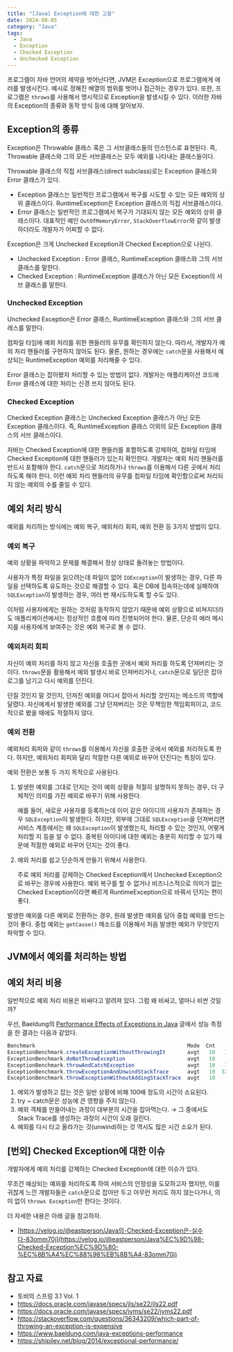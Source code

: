 ```yaml
---
title: "[Java] Exception에 대한 고찰"
date: 2024-08-05
category: "Java"
tags:
  - Java
  - Exception
  - Checked Exception
  - Unchecked Exception
---
```


프로그램이 자바 언어의 제약을 벗어난다면, JVM은 Exception으로 프로그램에게 에러를 발생시킨다. 예시로 정해진 배열의 범위를 벗어나 접근하는 경우가 있다. 또한, 프로그램은 `throws`를 사용해서 명시적으로 Exception을 발생시킬 수 있다. 이러한 자바의 Exception의 종류와 동작 방식 등에 대해 알아보자.

## Exception의 종류

Exception은 Throwable 클래스 혹은 그 서브클래스들의 인스턴스로 표현된다. 즉, Throwable 클래스와 그의 모든 서브클래스는 모두 예외를 나타내는 클래스들이다.

Throwable 클래스의 직접 서브클래스(direct subclass)로는 Exception 클래스와 Error 클래스가 있다.

- Exception 클래스는 일반적인 프로그램에서 복구를 시도할 수 있는 모든 예외의 상위 클래스이다. RuntimeException은 Exception 클래스의 직접 서브클래스이다.
- Error 클래스는 일반적인 프로그램에서 복구가 기대되지 않는 모든 예외의 상위 클래스이다. 대표적인 예인 `OutOfMemoryError`, `StackOverflowError`와 같이 발생하더라도 개발자가 어찌할 수 없다.

Exception은 크게 Unchecked Exception과 Checked Exception으로 나뉜다.

- Unchecked Exception : Error 클래스, RuntimeException 클래스와 그의 서브 클래스를 말한다.
- Checked Exception : RuntimeException 클래스가 아닌 모든 Exception의 서브 클래스를 말한다.

### Unchecked Exception

Unchecked Exception은 Error 클래스, RuntimeException 클래스와 그의 서브 클래스를 말한다.

컴파일 타임에 예외 처리를 위한 핸들러의 유무를 확인하지 않는다. 따라서, 개발자가 예외 처리 핸들러를 구현하지 않아도 된다. 물론, 원하는 경우에는 `catch`문을 사용해서 예상되는 RuntimeException 예외를 처리해줄 수 있다.

Error 클래스는 잡아봤자 처리할 수 있는 방법이 없다. 개발자는 애플리케이션 코드에 Error 클래스에 대한 처리는 신경 쓰지 않아도 된다.

### Checked Exception

Checked Exception 클래스는 Unchecked Exception 클래스가 아닌 모든 Exception 클래스이다. 즉, RuntimeException 클래스 이외의 모든 Exception 클래스의 서브 클래스이다.

자바는 Checked Exception에 대한 핸들러를 포함하도록 강제하여, 컴파일 타임에 Checked Exception에 대한 핸들러가 있는지 확인한다. 개발자는 예외 처리 핸들러를 반드시 포함해야 한다. `catch`문으로 처리하거나 `throws`를 이용해서 다른 곳에서 처리하도록 해야 한다. 이런 예외 처리 핸들러의 유무를 컴파일 타임에 확인함으로써 처리되지 않는 예외의 수를 줄일 수 있다.

## 예외 처리 방식

예외를 처리하는 방식에는 예외 복구, 예외처리 회피, 예외 전환 등 3가지 방법이 있다.

### 예외 복구

예외 상황을 파악하고 문제를 해결해서 정상 상태로 돌려놓는 방법이다.

사용자가 특정 파일을 읽으려는데 파일이 없어 `IOException`이 발생하는 경우, 다른 파일을 선택하도록 유도하는 것으로 해결할 수 있다. 혹은 DB에 접속하는데에 실패하여 `SQLException`이 발생하는 경우, 여러 번 재시도하도록 할 수도 있다.

이처럼 사용자에게는 원하는 것처럼 동작하지 않았기 때문에 예외 상황으로 비쳐지더라도 애플리케이션에서는 정상적인 흐름에 따라 진행되어야 한다. 물론, 단순히 에러 메시지를 사용자에게 보여주는 것은 예외 복구로 볼 수 없다.

### 예외처리 회피

자신이 예외 처리를 하지 않고 자신을 호출한 곳에서 예외 처리를 하도록 던져버리는 것이다. `throws`문을 활용해서 예외 발생시 바로 던져버리거나, `catch`문으로 일단은 잡아 로그를 남기고 다시 예외를 던진다.

던질 것인지 말 것인지, 던져진 예외를 어디서 잡아서 처리할 것인지는 메소드의 역할에 달렸다. 자신에게서 발생한 예외를 그냥 던져버리는 것은 무책임한 책임회피이고, 코드적으로 봤을 때에도 적절하지 않다.

### 예외 전환

예외처리 회피와 같이 `throws`를 이용해서 자신을 호출한 곳에서 예외를 처리하도록 한다. 하지만, 예외처리 회피와 달리 적절한 다른 예외로 바꾸어 던진다는 특징이 있다.

예외 전환은 보통 두 가지 목적으로 사용된다.

1. 발생한 예외를 그대로 던지는 것이 예외 상황을 적절히 설명하지 못하는 경우, 더 구체적인 의미를 가진 예외로 바꾸기 위해 사용한다.

   예를 들어, 새로운 사용자를 등록하는데 이미 같은 아이디의 사용자가 존재하는 경우 `SQLException`이 발생한다. 하지만, 외부에 그대로 `SQLException`을 던져버리면 서비스 계층에서는 왜 `SQLException`이 발생했는지, 처리할 수 있는 것인지, 어떻게 처리할 지 등을 알 수 없다. 중복된 아이디에 대한 예외는 충분히 처리할 수 있기 때문에 적절한 예외로 바꾸어 던지는 것이 좋다.

2. 예외 처리를 쉽고 단순하게 만들기 위해서 사용한다.

   주로 예외 처리를 강제하는 Checked Exception에서 Unchecked Exception으로 바꾸는 경우에 사용한다. 예외 복구를 할 수 없거나 비즈니스적으로 의미가 없는 Checked Exception이라면 빠르게 RuntimeException으로 바꿔서 던지는 편이 좋다.

발생한 예외를 다른 예외로 전환하는 경우, 원래 발생한 예외를 담아 중첩 예외를 만드는 것이 좋다. 중첩 예외는 `getCause()` 메소드를 이용해서 처음 발생한 예외가 무엇인지 파악할 수 있다.

## JVM에서 예외를 처리하는 방법

## 예외 처리 비용

일반적으로 예외 처리 비용은 비싸다고 알려져 있다. 그럼 왜 비싸고, 얼마나 비싼 것일까?

우선, Baeldung의 [Performance Effects of Exceptions in Java](https://www.baeldung.com/java-exceptions-performance) 글에서 성능 측정을 한 결과는 다음과 같았다.

```java
Benchmark                                                 Mode  Cnt    Score   Error  Units
ExceptionBenchmark.createExceptionWithoutThrowingIt       avgt   10   16.605 ± 0.988  ms/op
ExceptionBenchmark.doNotThrowException                    avgt   10    0.047 ± 0.006  ms/op
ExceptionBenchmark.throwAndCatchException                 avgt   10   16.449 ± 0.304  ms/op
ExceptionBenchmark.throwExceptionAndUnwindStackTrace      avgt   10  326.560 ± 4.991  ms/op
ExceptionBenchmark.throwExceptionWithoutAddingStackTrace  avgt   10    1.185 ± 0.015  ms/op
```

1. 예외가 발생하고 잡는 것은 일반 상황에 비해 100배 정도의 시간이 소요된다.
2. try ~ catch문은 성능에 큰 영향을 주지 않는다.
3. 예외 객체를 만들어내는 과정이 대부분의 시간을 잡아먹는다. → 그 중에서도 Stack Trace를 생성하는 과정이 시간이 오래 걸린다.
4. 예외를 다시 타고 올라가는 것(unwind)하는 것 역시도 많은 시간 소요가 된다.

## [번외] Checked Exception에 대한 이슈

개발자에게 예외 처리를 강제하는 Checked Exception에 대한 이슈가 있다.

무조건 예상되는 예외를 처리하도록 하여 서비스의 안정성을 도모하고자 했지만, 이를 귀찮게 느낀 개발자들은 `catch`문으로 잡아만 두고 아무런 처리도 하지 않는다거나, 의미 없이 `throws Exception`만 한다는 것이다.

더 자세한 내용은 아래 글을 참고하자.

- [https://velog.io/@eastperson/Java의-Checked-Exception은-실수다-83omm70j](https://velog.io/@eastperson/Java%EC%9D%98-Checked-Exception%EC%9D%80-%EC%8B%A4%EC%88%98%EB%8B%A4-83omm70j)

## 참고 자료

- 토비의 스프링 3.1 Vol. 1
- https://docs.oracle.com/javase/specs/jls/se22/jls22.pdf
- https://docs.oracle.com/javase/specs/jvms/se22/jvms22.pdf
- https://stackoverflow.com/questions/36343209/which-part-of-throwing-an-exception-is-expensive
- https://www.baeldung.com/java-exceptions-performance
- https://shipilev.net/blog/2014/exceptional-performance/
